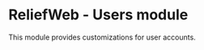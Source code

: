 ReliefWeb - Users module
========================

This module provides customizations for user accounts.
